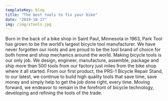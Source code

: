 ```yaml
---
templateKey: blog
title: "The best tools to fix your bike"
date: "2019-10-17"
img: /img/xtools.jpg
---
```


Born in the back of a bike shop in Saint Paul,
Minnesota in 1963, Park Tool has grown to be the
world’s largest bicycle tool manufacturer. We
have never forgotten our roots and are proud to be
the tool brand of choice for both home and shop
mechanics around the world.
Making bicycle tools is our only job. We design,
engineer, manufacture, assemble, package and
ship more than 500 tools from our factory just miles
from the bike shop where it all started. From our
first product, the PRS-1 Bicycle Repair Stand, to
our latest, we continue to build high quality tools
that save time, save money and simply help to get
the job done right, every time. Moving forward,
we endeavor to remain in the forefront of bicycle
technology, developing and refining the tools of the trade.
